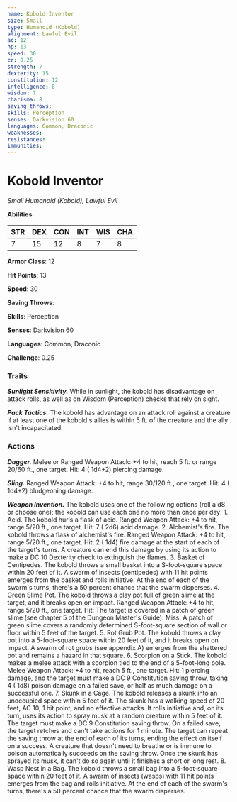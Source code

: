 ```yaml
---
name: Kobold Inventor
size: Small
type: Humanoid (Kobold)
alignment: Lawful Evil
ac: 12
hp: 13
speed: 30
cr: 0.25
strength: 7
dexterity: 15
constitution: 12
intelligence: 8
wisdom: 7
charisma: 8
saving_throws: 
skills: Perception
senses: Darkvision 60
languages: Common, Draconic
weaknesses:
resistances:
immunities:
---
```


# Kobold Inventor

*Small Humanoid (Kobold), Lawful Evil*

**Abilities**

| STR | DEX | CON | INT | WIS | CHA |
| --- | --- | --- | --- | --- | --- |
| 7 | 15 | 12 | 8 | 7 | 8 |

**Armor Class**: 12

**Hit Points**: 13

**Speed**: 30

**Saving Throws**: 

**Skills**: Perception

**Senses**: Darkvision 60

**Languages**: Common, Draconic

**Challenge**: 0.25


### Traits
***Sunlight Sensitivity.*** While in sunlight, the kobold has disadvantage on attack rolls, as well as on Wisdom (Perception) checks that rely on sight.

***Pack Tactics.*** The kobold has advantage on an attack roll against a creature if at least one of the kobold's allies is within 5 ft. of the creature and the ally isn't incapacitated.


### Actions
***Dagger.*** Melee or Ranged Weapon Attack:  +4 to hit, reach 5 ft. or range 20/60 ft., one target. Hit: 4 ( 1d4+2) piercing damage.

***Sling.*** Ranged Weapon Attack:  +4 to hit, range 30/120 ft., one target. Hit: 4 ( 1d4+2) bludgeoning damage.

***Weapon Invention.*** The kobold uses one of the following options (roll a d8 or choose one); the kobold can use each one no more than once per day: 1. Acid. The kobold hurls a flask of acid. Ranged Weapon Attack:  +4 to hit, range 5/20 ft., one target. Hit: 7 ( 2d6) acid damage. 2. Alchemist's fire. The kobold throws a flask of alchemist's fire. Ranged Weapon Attack:  +4 to hit, range 5/20 ft., one target. Hit: 2 ( 1d4) fire damage at the start of each of the target's turns. A creature can end this damage by using its action to make a DC 10 Dexterity check to extinguish the flames. 3. Basket of Centipedes. The kobold throws a small basket into a S-foot-square space within 20 feet of it. A swarm of insects (centipedes) with 11 hit points emerges from the basket and rolls initiative. At the end of each of the swarm's turns, there's a 50 percent chance that the swarm disperses. 4. Green Slime Pot. The kobold throws a clay pot full of green slime at the target, and it breaks open on impact. Ranged Weapon Attack:  +4 to hit, range 5/20 ft., one target. Hit: The target is covered in a patch of green slime (see chapter 5 of the Dungeon Master's Guide). Miss: A patch of green slime covers a randomly determined S-foot-square section of wall or floor within 5 feet of the target. 5. Rot Grub Pot. The kobold throws a clay pot into a 5-foot-square space within 20 feet of it, and it breaks open on impact. A swarm of rot grubs (see appendix A) emerges from the shattered pot and remains a hazard in that square. 6. Scorpion on a Stick. The kobold makes a melee attack with a scorpion tied to the end of a 5-foot-long pole. Melee Weapon Attack:  +4 to hit, reach 5 ft., one target. Hit: 1 piercing damage, and the target must make a DC 9 Constitution saving throw, taking 4 ( 1d8) poison damage on a failed save, or half as much damage on a successful one. 7. Skunk in a Cage. The kobold releases a skunk into an unoccupied space within 5 feet of it. The skunk has a walking speed of 20 feet, AC 10, 1 hit point, and no effective attacks. It rolls initiative and, on its turn, uses its action to spray musk at a random creature within 5 feet of it. The target must make a DC 9 Constitution saving throw. On a failed save, the target retches and can't take actions for 1 minute. The target can repeat the saving throw at the end of each of its turns, ending the effect on itself on a success. A creature that doesn't need to breathe or is immune to poison automatically succeeds on the saving throw. Once the skunk has sprayed its musk, it can't do so again until it finishes a short or long rest. 8. Wasp Nest in a Bag. The kobold throws a small bag into a 5-foot-square space within 20 feet of it. A swarm of insects (wasps) with 11 hit points emerges from the bag and rolls initiative. At the end of each of the swarm's turns, there's a 50 percent chance that the swarm disperses.

